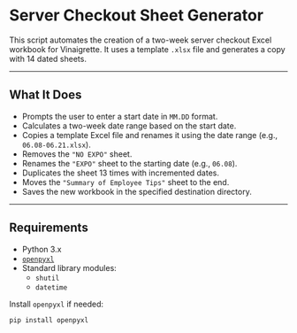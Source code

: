 # Server Checkout Sheet Generator

This script automates the creation of a two-week server checkout Excel workbook for Vinaigrette. It uses a template `.xlsx` file and generates a copy with 14 dated sheets.

---

## What It Does

- Prompts the user to enter a start date in `MM.DD` format.
- Calculates a two-week date range based on the start date.
- Copies a template Excel file and renames it using the date range (e.g., `06.08-06.21.xlsx`).
- Removes the `"NO EXPO"` sheet.
- Renames the `"EXPO"` sheet to the starting date (e.g., `06.08`).
- Duplicates the sheet 13 times with incremented dates.
- Moves the `"Summary of Employee Tips"` sheet to the end.
- Saves the new workbook in the specified destination directory.

---

## Requirements

- Python 3.x
- [`openpyxl`](https://openpyxl.readthedocs.io/en/stable/)
- Standard library modules:
  - `shutil`
  - `datetime`

Install `openpyxl` if needed:
```bash
pip install openpyxl
